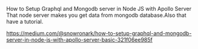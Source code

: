 How to Setup Graphql and Mongodb server in Node JS with Apollo Server
<br/>
That node server makes you get data from mongodb database.Also that have a tutorial.
<br/>

https://medium.com/@snowronark/how-to-setup-graphql-and-mongodb-server-in-node-js-with-apollo-server-basic-321f06ee985f
